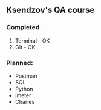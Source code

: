 ## Ksendzov's QA course

### Completed

1. Terminal - OK
2. Git - OK


### Planned:

* Postman
* SQL
* Python
* jmeter
* Charles
